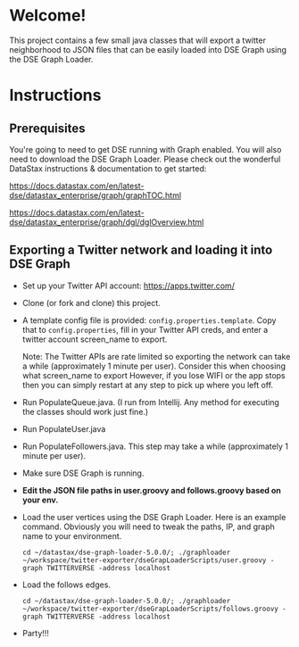 Welcome!
====

This project contains a few small java classes that will export a twitter neighborhood to JSON files that can be easily loaded into DSE Graph using the DSE Graph Loader.

Instructions
=====

Prerequisites
----
You're going to need to get DSE running with Graph enabled. You will also need to download the DSE Graph Loader. Please check out the wonderful DataStax instructions & documentation to get started:

   https://docs.datastax.com/en/latest-dse/datastax_enterprise/graph/graphTOC.html
   
   https://docs.datastax.com/en/latest-dse/datastax_enterprise/graph/dgl/dglOverview.html
   
Exporting a Twitter network and loading it into DSE Graph
----

* Set up your Twitter API account: https://apps.twitter.com/
* Clone (or fork and clone) this project.
* A template config file is provided: `config.properties.template`. Copy that to `config.properties`, fill in your Twitter API creds, and enter a twitter account screen_name to export.

   Note: The Twitter APIs are rate limited so exporting the network can take a while (approximately 1 minute per user). Consider this when choosing what screen_name to export However, if you lose WIFI or the app stops then you can simply restart at any step to pick up where you left off.

* Run PopulateQueue.java. (I run from Intellij. Any method for executing the classes should work just fine.)
* Run PopulateUser.java
* Run PopulateFollowers.java. This step may take a while (approximately 1 minute per user).
* Make sure DSE Graph is running.
* **Edit the JSON file paths in user.groovy and follows.groovy based on your env.**
* Load the user vertices using the DSE Graph Loader. Here is an example command. Obviously you will need to tweak the paths, IP, and graph name to your environment.

   `cd ~/datastax/dse-graph-loader-5.0.0/; ./graphloader ~/workspace/twitter-exporter/dseGrapLoaderScripts/user.groovy -graph TWITTERVERSE -address localhost`
   
* Load the follows edges.

   `cd ~/datastax/dse-graph-loader-5.0.0/; ./graphloader ~/workspace/twitter-exporter/dseGrapLoaderScripts/follows.groovy -graph TWITTERVERSE -address localhost`
   
* Party!!!

